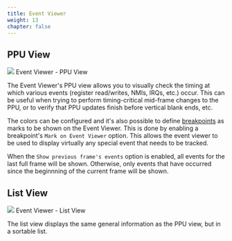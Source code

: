 ```yaml
---
title: Event Viewer
weight: 13
chapter: false
---
```


## PPU View ##

<div class="imgBox"><div>
	<img src="/images/EventViewer.png" />
	<span>Event Viewer - PPU View</span>
</div></div>

The Event Viewer's PPU view allows you to visually check the timing at which various events (register read/writes, NMIs, IRQs, etc.) occur. This can be useful when trying to perform timing-critical mid-frame changes to the PPU, or to verify that PPU updates finish before vertical blank ends, etc.

The colors can be configured and it's also possible to define [breakpoints](/debugging/debugger.html#breakpoint-configuration) as marks to be shown on the Event Viewer. This is done by enabling a breakpoint's `Mark on Event Viewer` option.  This allows the event viewer to be used to display virtually any special event that needs to be tracked.

When the `Show previous frame's events` option is enabled, all events for the last full frame will be shown. Otherwise, only events that have occurred since the beginnning of the current frame will be shown.

## List View ##

<div class="imgBox"><div>
	<img src="/images/EventViewer_ListView.png" />
	<span>Event Viewer - List View</span>
</div></div>

The list view displays the same general information as the PPU view, but in a sortable list.
